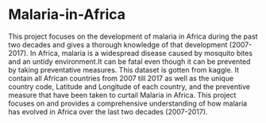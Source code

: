# Malaria-in-Africa
This project focuses on the development of malaria in Africa during the past two decades and gives a thorough knowledge of that development (2007-2017).
In Africa, malaria is a widespread disease caused by mosquito bites and an untidy environment.It can be fatal even though it can be prevented by taking preventative measures. This dataset is gotten from kaggle. It contain all African countries from 2007 till 2017 as well as the unique country code, Latitude and Longitude of each country, and the preventive measure that have been taken to curtail Malaria in Africa. This project focuses on and provides a comprehensive understanding of how malaria has evolved in Africa over the last two decades (2007-2017).
